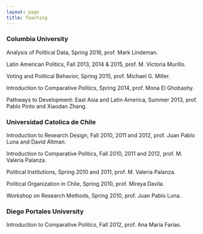 ```yaml
---
layout: page
title: Teaching
---
```


### Columbia University

Analysis of Political Data, Spring 2016, prof. Mark Lindeman.

Latin American Politics, Fall 2013, 2014 & 2015, prof. M. Victoria Murillo.

Voting and Political Behavior, Spring 2015, prof. Michael G. Miller.

Introduction to Comparative Politics, Spring 2014, prof. Mona El Ghobashy.

Pathways to Development: East Asia and Latin America, Summer 2013, prof. Pablo Pinto and Xiaodan Zhang.

### Universidad Catolica de Chile

Introduction to Research Design, Fall 2010, 2011 and 2012, prof. Juan Pablo Luna and David Altman.

Introduction to Comparative Politics, Fall 2010, 2011 and 2012, prof. M. Valeria Palanza.

Political Institutions, Spring 2010 and 2011, prof. M. Valeria Palanza.

Political Organization in Chile, Spring 2010, prof. Mireya Davila.

Workshop on Research Methods, Spring 2010, prof. Juan Pablo Luna.

### Diego Portales University 

Introduction to Comparative Politics, Fall 2012, prof. Ana Maria Farias.
